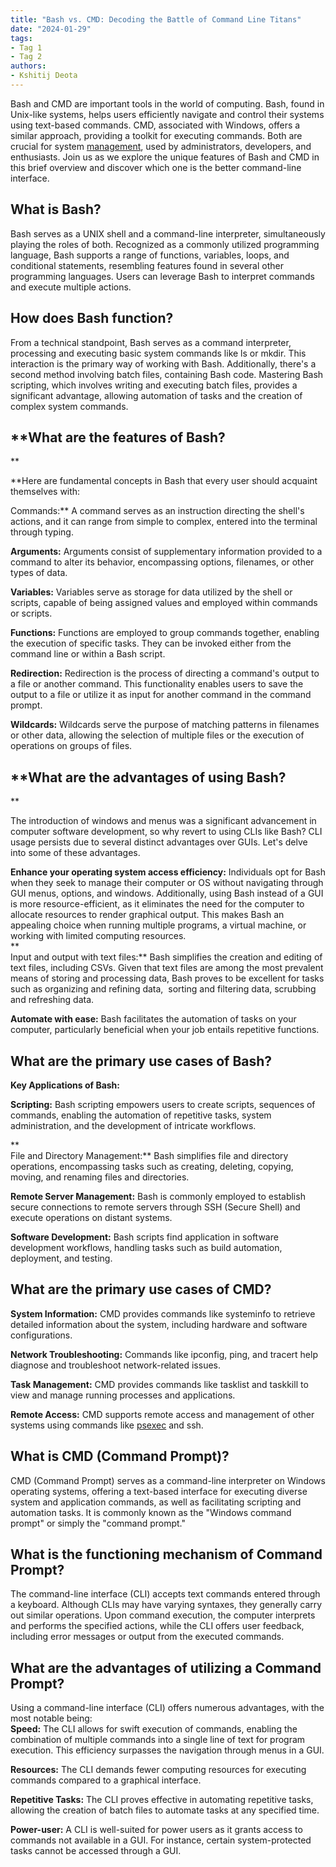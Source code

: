 ```yaml
---
title: "Bash vs. CMD: Decoding the Battle of Command Line Titans"
date: "2024-01-29"
tags:
- Tag 1
- Tag 2
authors:
- Kshitij Deota
---
```


Bash and CMD are important tools in the world of computing. Bash, found in Unix-like systems, helps users efficiently navigate and control their systems using text-based commands. CMD, associated with Windows, offers a similar approach, providing a toolkit for executing commands. Both are crucial for system [management](https://utho.com/user-management), used by administrators, developers, and enthusiasts. Join us as we explore the unique features of Bash and CMD in this brief overview and discover which one is the better command-line interface.  

## **What is Bash?**  

Bash serves as a UNIX shell and a command-line interpreter, simultaneously playing the roles of both. Recognized as a commonly utilized programming language, Bash supports a range of functions, variables, loops, and conditional statements, resembling features found in several other programming languages. Users can leverage Bash to interpret commands and execute multiple actions.  

## **How does Bash function?**  

From a technical standpoint, Bash serves as a command interpreter, processing and executing basic system commands like ls or mkdir. This interaction is the primary way of working with Bash. Additionally, there's a second method involving batch files, containing Bash code. Mastering Bash scripting, which involves writing and executing batch files, provides a significant advantage, allowing automation of tasks and the creation of complex system commands.  

## **What are the features of Bash?  
**

**Here are fundamental concepts in Bash that every user should acquaint themselves with:  
  
Commands:** A command serves as an instruction directing the shell's actions, and it can range from simple to complex, entered into the terminal through typing.  
  
**Arguments:** Arguments consist of supplementary information provided to a command to alter its behavior, encompassing options, filenames, or other types of data.  
  
**Variables:** Variables serve as storage for data utilized by the shell or scripts, capable of being assigned values and employed within commands or scripts.  
  
**Functions:** Functions are employed to group commands together, enabling the execution of specific tasks. They can be invoked either from the command line or within a Bash script.  
  
**Redirection:** Redirection is the process of directing a command's output to a file or another command. This functionality enables users to save the output to a file or utilize it as input for another command in the command prompt.  
  
**Wildcards:** Wildcards serve the purpose of matching patterns in filenames or other data, allowing the selection of multiple files or the execution of operations on groups of files.  

## **What are the advantages of using Bash?  
**

The introduction of windows and menus was a significant advancement in computer software development, so why revert to using CLIs like Bash? CLI usage persists due to several distinct advantages over GUIs. Let's delve into some of these advantages.

**Enhance your operating system access efficiency:** Individuals opt for Bash when they seek to manage their computer or OS without navigating through GUI menus, options, and windows. Additionally, using Bash instead of a GUI is more resource-efficient, as it eliminates the need for the computer to allocate resources to render graphical output. This makes Bash an appealing choice when running multiple programs, a virtual machine, or working with limited computing resources.  
**  
Input and output with text files:** Bash simplifies the creation and editing of text files, including CSVs. Given that text files are among the most prevalent means of storing and processing data, Bash proves to be excellent for tasks such as organizing and refining data,  sorting and filtering data, scrubbing and refreshing data.

**Automate with ease:** Bash facilitates the automation of tasks on your computer, particularly beneficial when your job entails repetitive functions.  

## **What are the primary use cases of Bash?**  

**Key Applications of Bash:**

**Scripting:** Bash scripting empowers users to create scripts, sequences of commands, enabling the automation of repetitive tasks, system administration, and the development of intricate workflows.  
  
**  
File and Directory Management:** Bash simplifies file and directory operations, encompassing tasks such as creating, deleting, copying, moving, and renaming files and directories.  
  
  
**Remote Server Management:** Bash is commonly employed to establish secure connections to remote servers through SSH (Secure Shell) and execute operations on distant systems.  

**Software Development:** Bash scripts find application in software development workflows, handling tasks such as build automation, deployment, and testing.  

## **What are the primary use cases of CMD?**  

**System Information:** CMD provides commands like systeminfo to retrieve detailed information about the system, including hardware and software configurations.  
  
**Network Troubleshooting:** Commands like ipconfig, ping, and tracert help diagnose and troubleshoot network-related issues.  
  
**Task Management:** CMD provides commands like tasklist and taskkill to view and manage running processes and applications.  
  
**Remote Access:** CMD supports remote access and management of other systems using commands like [psexec](https://www.lifewire.com/psexec-4587631) and ssh.  

## **What is CMD (Command Prompt)?**  

CMD (Command Prompt) serves as a command-line interpreter on Windows operating systems, offering a text-based interface for executing diverse system and application commands, as well as facilitating scripting and automation tasks. It is commonly known as the "Windows command prompt" or simply the "command prompt."  

## **What is the functioning mechanism of Command Prompt?**  

The command-line interface (CLI) accepts text commands entered through a keyboard. Although CLIs may have varying syntaxes, they generally carry out similar operations. Upon command execution, the computer interprets and performs the specified actions, while the CLI offers user feedback, including error messages or output from the executed commands.  

## **What are the advantages of utilizing a Command Prompt?**  

Using a command-line interface (CLI) offers numerous advantages, with the most notable being:  
**Speed:** The CLI allows for swift execution of commands, enabling the combination of multiple commands into a single line of text for program execution. This efficiency surpasses the navigation through menus in a GUI.  
  
**Resources:** The CLI demands fewer computing resources for executing commands compared to a graphical interface.  
  
**Repetitive Tasks:** The CLI proves effective in automating repetitive tasks, allowing the creation of batch files to automate tasks at any specified time.  
  
**Power-user:** A CLI is well-suited for power users as it grants access to commands not available in a GUI. For instance, certain system-protected tasks cannot be accessed through a GUI.
